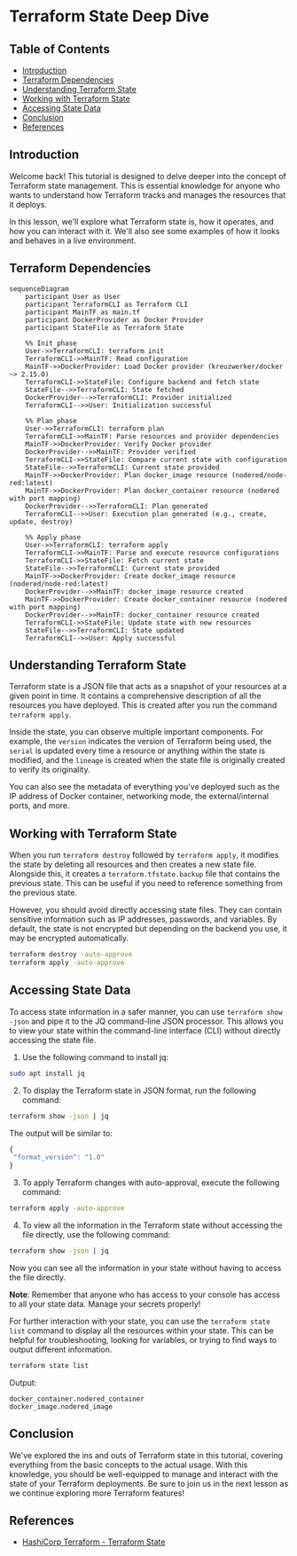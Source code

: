 # Terraform State Deep Dive

## Table of Contents

- [Introduction](#introduction)
- [Terraform Dependencies](#terraform-dependencies)
- [Understanding Terraform State](#understanding-terraform-state)
- [Working with Terraform State](#working-with-terraform-state)
- [Accessing State Data](#accessing-state-data)
- [Conclusion](#conclusion)
- [References](#references)

## Introduction

Welcome back! This tutorial is designed to delve deeper into the concept of Terraform state management. This is essential knowledge for anyone who wants to understand how Terraform tracks and manages the resources that it deploys. 

In this lesson, we'll explore what Terraform state is, how it operates, and how you can interact with it. We'll also see some examples of how it looks and behaves in a live environment.

## Terraform Dependencies

```mermaid
sequenceDiagram
    participant User as User
    participant TerraformCLI as Terraform CLI
    participant MainTF as main.tf
    participant DockerProvider as Docker Provider
    participant StateFile as Terraform State

    %% Init phase
    User->>TerraformCLI: terraform init
    TerraformCLI->>MainTF: Read configuration
    MainTF->>DockerProvider: Load Docker provider (kreuzwerker/docker ~> 2.15.0)
    TerraformCLI->>StateFile: Configure backend and fetch state
    StateFile-->>TerraformCLI: State fetched
    DockerProvider-->>TerraformCLI: Provider initialized
    TerraformCLI-->>User: Initialization successful

    %% Plan phase
    User->>TerraformCLI: terraform plan
    TerraformCLI->>MainTF: Parse resources and provider dependencies
    MainTF->>DockerProvider: Verify Docker provider
    DockerProvider-->>MainTF: Provider verified
    TerraformCLI->>StateFile: Compare current state with configuration
    StateFile-->>TerraformCLI: Current state provided
    MainTF->>DockerProvider: Plan docker_image resource (nodered/node-red:latest)
    MainTF->>DockerProvider: Plan docker_container resource (nodered with port mapping)
    DockerProvider-->>TerraformCLI: Plan generated
    TerraformCLI-->>User: Execution plan generated (e.g., create, update, destroy)

    %% Apply phase
    User->>TerraformCLI: terraform apply
    TerraformCLI->>MainTF: Parse and execute resource configurations
    TerraformCLI->>StateFile: Fetch current state
    StateFile-->>TerraformCLI: Current state provided
    MainTF->>DockerProvider: Create docker_image resource (nodered/node-red:latest)
    DockerProvider-->>MainTF: docker_image resource created
    MainTF->>DockerProvider: Create docker_container resource (nodered with port mapping)
    DockerProvider-->>MainTF: docker_container resource created
    TerraformCLI->>StateFile: Update state with new resources
    StateFile-->>TerraformCLI: State updated
    TerraformCLI-->>User: Apply successful
```

## Understanding Terraform State

Terraform state is a JSON file that acts as a snapshot of your resources at a given point in time. It contains a comprehensive description of all the resources you have deployed. This is created after you run the command `terraform apply`. 

Inside the state, you can observe multiple important components. For example, the `version` indicates the version of Terraform being used, the `serial` is updated every time a resource or anything within the state is modified, and the `lineage` is created when the state file is originally created to verify its originality.

You can also see the metadata of everything you've deployed such as the IP address of Docker container, networking mode, the external/internal ports, and more.

## Working with Terraform State

When you run `terraform destroy` followed by `terraform apply`, it modifies the state by deleting all resources and then creates a new state file. Alongside this, it creates a `terraform.tfstate.backup` file that contains the previous state. This can be useful if you need to reference something from the previous state.

However, you should avoid directly accessing state files. They can contain sensitive information such as IP addresses, passwords, and variables. By default, the state is not encrypted but depending on the backend you use, it may be encrypted automatically.

```bash
terraform destroy -auto-approve
terraform apply -auto-approve
```

## Accessing State Data

To access state information in a safer manner, you can use `terraform show -json` and pipe it to the JQ command-line JSON processor. This allows you to view your state within the command-line interface (CLI) without directly accessing the state file.

1. Use the following command to install jq:

```bash
sudo apt install jq
```

2. To display the Terraform state in JSON format, run the following command:

```bash
terraform show -json | jq
```

The output will be similar to:

```js
{
 "format_version": "1.0"
}
```

3. To apply Terraform changes with auto-approval, execute the following command:

```bash
terraform apply -auto-approve
```

4. To view all the information in the Terraform state without accessing the file directly, use the following command:

```bash
terraform show -json | jq
```

Now you can see all the information in your state without having to access the file directly.

**Note**: Remember that anyone who has access to your console has access to all your state data. Manage your secrets properly!

For further interaction with your state, you can use the `terraform state list` command to display all the resources within your state. This can be helpful for troubleshooting, looking for variables, or trying to find ways to output different information.

```bash
terraform state list
```

Output:

```plaintext
docker_container.nodered_container
docker_image.nodered_image
```
## Conclusion

We've explored the ins and outs of Terraform state in this tutorial, covering everything from the basic concepts to the actual usage. With this knowledge, you should be well-equipped to manage and interact with the state of your Terraform deployments. Be sure to join us in the next lesson as we continue exploring more Terraform features!

## References

- [HashiCorp Terraform - Terraform State](https://developer.hashicorp.com/terraform/language/state)